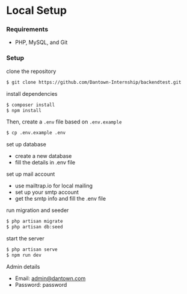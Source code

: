 # Local Setup

### Requirements
* PHP, MySQL, and Git

### Setup
clone the repository
```bash
$ git clone https://github.com/Dantown-Internship/backendtest.git
```

install dependencies
```bash
$ composer install
$ npm install
```

Then, create a `.env` file based on `.env.example`
```bash
$ cp .env.example .env
```

set up database
   - create a new database
   - fill the details in .env file

set up mail account
   - use mailtrap.io for local mailing
   - set up your smtp account
   - get the smtp info and fill the .env file

run migration and seeder
```bash
$ php artisan migrate
$ php artisan db:seed
```

start the server
```bash
$ php artisan serve
$ npm run dev
```
Admin details
- Email: admin@dantown.com
- Password: password

